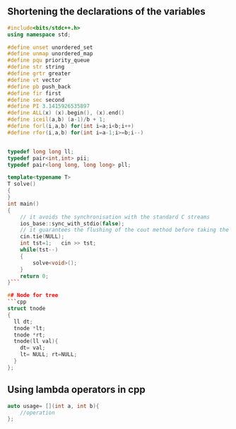 ## Shortening the declarations of the variables
```cpp
#include<bits/stdc++.h>
using namespace std;

#define unset unordered_set
#define unmap unordered_map
#define pqu priority_queue
#define str string
#define grtr greater
#define vt vector
#define pb push_back
#define fir first
#define sec second
#define PI 3.1415926535897
#define ALL(x) (x).begin(), (x).end()
#define iceil(a,b) (a-1)/b + 1;
#define forl(i,a,b) for(int i=a;i<b;i++)
#define rfor(i,a,b) for(int i=a-1;i>=b;i--)


typedef long long ll;
typedef pair<int,int> pii;
typedef pair<long long, long long> pll;

template<typename T>
T solve()
{	 
}
int main()
{
	// it avoids the synchronisation with the standard C streams
	ios_base::sync_with_stdio(false);
	// it guarantees the flushing of the cout method before taking the input again using cin.
	cin.tie(NULL);
	int tst=1;   cin >> tst;
	while(tst--)
	{
		solve<void>();
	}
	return 0;
}```

## Node for tree
```cpp
struct tnode
{
  ll dt;
  tnode *lt;
  tnode *rt;
  tnode(ll val){
    dt= val;
    lt= NULL; rt=NULL;
  }
};
```
## Using lambda operators in cpp
```cpp
auto usage= [](int a, int b){
	//operation 
};
```